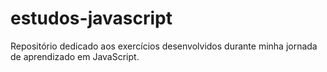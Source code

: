 # estudos-javascript

Repositório dedicado aos exercícios desenvolvidos durante minha jornada de aprendizado em JavaScript.
